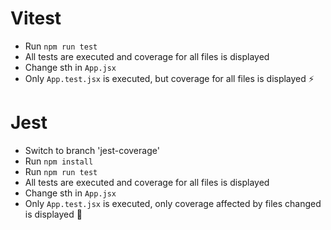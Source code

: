 # Vitest

- Run `npm run test`
- All tests are executed and coverage for all files is displayed
- Change sth in `App.jsx`
- Only `App.test.jsx` is executed, but coverage for all files is displayed ⚡️

# Jest

- Switch to branch 'jest-coverage'
- Run `npm install`
- Run `npm run test`
- All tests are executed and coverage for all files is displayed
- Change sth in `App.jsx`
- Only `App.test.jsx` is executed, only coverage affected by files changed is displayed 🏁
